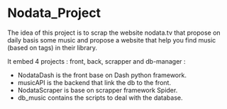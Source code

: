 # Nodata_Project

The idea of this project is to scrap the website nodata.tv that propose on daily basis some music and propose a website that help you find music (based on tags) in their library.

It embed 4 projects : front, back, scrapper and db-manager : 
- NodataDash is the front base on Dash python framework.
- musicAPI is the backend that link the db to the front.
- NodataScraper is base on scrapper framework Spider.
- db_music contains the scripts to deal with the database.
